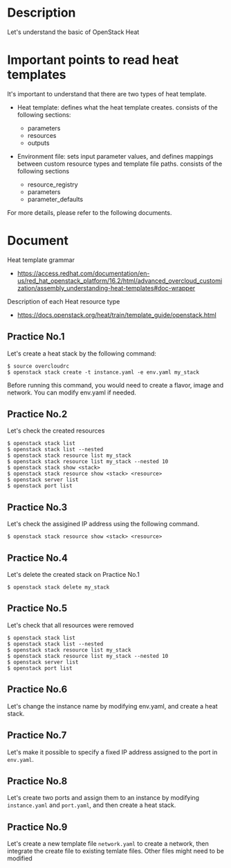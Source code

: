 # Description
Let's understand the basic of OpenStack Heat

# Important points to read heat templates

It's important to understand that there are two types of heat template.

- Heat template:
  defines what the heat template creates.
  consists of the following sections:
  - parameters
  - resources
  - outputs

- Environment file:
  sets input parameter values, and defines mappings between custom resource types and template file paths.
  consists of the following sections
  - resource_registry
  - parameters
  - parameter_defaults

For more details, please refer to the following documents.

# Document

Heat template grammar
- https://access.redhat.com/documentation/en-us/red_hat_openstack_platform/16.2/html/advanced_overcloud_customization/assembly_understanding-heat-templates#doc-wrapper

Description of each Heat resource type
- https://docs.openstack.org/heat/train/template_guide/openstack.html

## Practice No.1 

Let's create a heat stack by the following command:

```
$ source overcloudrc
$ openstack stack create -t instance.yaml -e env.yaml my_stack
```

Before running this command, you would need to create a flavor, image and network.
You can modify env.yaml if needed.

## Practice No.2

Let's check the created resources

```
$ openstack stack list
$ openstack stack list --nested
$ openstack stack resource list my_stack
$ openstack stack resource list my_stack --nested 10
$ openstack stack show <stack>
$ openstack stack resource show <stack> <resource>
$ openstack server list
$ openstack port list
```

## Practice No.3

Let's check the assigined IP address using the following command.

```
$ openstack stack resource show <stack> <resource>
```

## Practice No.4

Let's delete the created stack on Practice No.1

```
$ openstack stack delete my_stack
```

## Practice No.5

Let's check that all resources were removed

```
$ openstack stack list
$ openstack stack list --nested
$ openstack stack resource list my_stack
$ openstack stack resource list my_stack --nested 10
$ openstack server list
$ openstack port list
```

## Practice No.6

Let's change the instance name by modifying env.yaml, and create a heat stack.

## Practice No.7

Let's make it possible to specify a fixed IP address assigned to the port in `env.yaml`.

## Practice No.8

Let's create two ports and assign them to an instance by modifying `instance.yaml` and `port.yaml`, and then create a heat stack.

## Practice No.9

Let's create a new template file `network.yaml` to create a network, then integrate the create file to existing temlate files.
Other files might need to be modified
